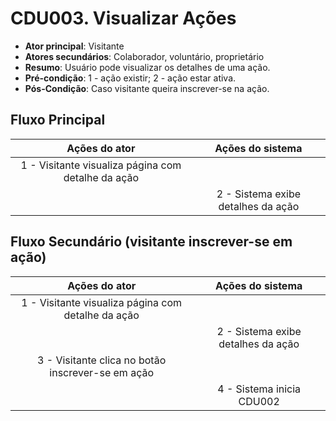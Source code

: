 # CDU003. Visualizar Ações

- **Ator principal**: Visitante
- **Atores secundários**: Colaborador, voluntário, proprietário
- **Resumo**: Usuário pode visualizar os detalhes de uma ação.
- **Pré-condição**:
 1 - ação existir; 2 - ação estar ativa.
- **Pós-Condição**: Caso visitante queira inscrever-se na ação.

## Fluxo Principal

| Ações do ator | Ações do sistema |
| :-----------------: | :-----------------: |
| 1 - Visitante visualiza página com detalhe da ação | |  
|  | 2 - Sistema exibe detalhes da ação |

## Fluxo Secundário (visitante inscrever-se em ação)

| Ações do ator | Ações do sistema |
| :-----------------: | :-----------------: |
| 1 - Visitante visualiza página com detalhe da ação | |  
|  | 2 - Sistema exibe detalhes da ação |
| 3 - Visitante clica no botão inscrever-se em ação | |  
|  | 4 - Sistema inicia CDU002 |

